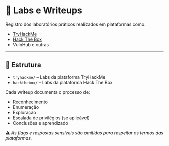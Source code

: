 # 🧪 Labs e Writeups

Registro dos laboratórios práticos realizados em plataformas como:

- [TryHackMe](https://tryhackme.com)
- [Hack The Box](https://hackthebox.com)
- VulnHub e outras

---

## 📘 Estrutura

- `tryhackme/` – Labs da plataforma TryHackMe
- `hackthebox/` – Labs da plataforma Hack The Box

Cada writeup documenta o processo de:
- Reconhecimento
- Enumeração
- Exploração
- Escalada de privilégios (se aplicável)
- Conclusões e aprendizado

⚠️ *As flags e respostas sensíveis são omitidas para respeitar os termos das plataformas.*
